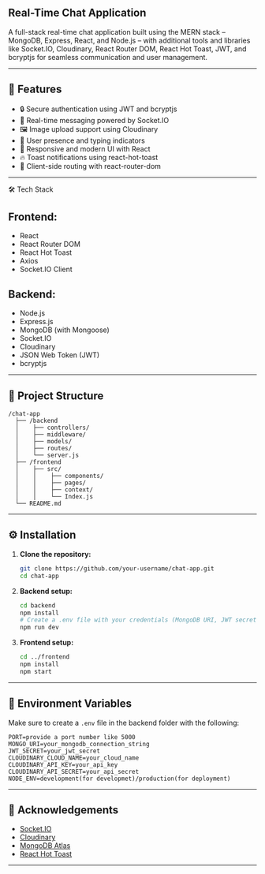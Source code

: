 ## Real-Time Chat Application

A full-stack real-time chat application built using the MERN stack – MongoDB, Express, React, and Node.js – 
with additional tools and libraries like Socket.IO, Cloudinary, React Router DOM, React Hot Toast, JWT, and bcryptjs
for seamless communication and user management.

---------------------------------------------------------------------------------------------------------------------

 ## 🚀 Features

 * 🔒 Secure authentication using JWT and bcryptjs
 * 📡 Real-time messaging powered by Socket.IO
 * 🖼️ Image upload support using Cloudinary
 * 📍 User presence and typing indicators
 * 📱 Responsive and modern UI with React
 * 🔥 Toast notifications using react-hot-toast
 * 🔄 Client-side routing with react-router-dom

---------------------------------------------------------------------------------------------------------------------

🛠️ Tech Stack

 ## Frontend:

 * React
 * React Router DOM
 * React Hot Toast
 * Axios
 * Socket.IO Client

 ## Backend:

* Node.js
* Express.js
* MongoDB (with Mongoose)
* Socket.IO
* Cloudinary
* JSON Web Token (JWT)
* bcryptjs

---------------------------------------------------------------------------------------------------------------------

## 📁 Project Structure

```
/chat-app
  ├── /backend
  │    ├── controllers/
  │    ├── middleware/
  │    ├── models/
  │    ├── routes/
  │    └── server.js
  ├── /frontend
  │    ├── src/
  │    │    ├── components/
  │    │    ├── pages/
  │    │    ├── context/
  │    │    └── Index.js
  └── README.md
```

---------------------------------------------------------------------------------------------------------------------

## ⚙️ Installation

1. **Clone the repository:**

   ```bash
   git clone https://github.com/your-username/chat-app.git
   cd chat-app
   ```

2. **Backend setup:**

   ```bash
   cd backend
   npm install
   # Create a .env file with your credentials (MongoDB URI, JWT secret, Cloudinary keys)
   npm run dev
   ```

3. **Frontend setup:**

   ```bash
   cd ../frontend
   npm install
   npm start
   ```

---------------------------------------------------------------------------------------------------------------------

## 🧪 Environment Variables

Make sure to create a `.env` file in the backend folder with the following:

```env
PORT=provide a port number like 5000
MONGO_URI=your_mongodb_connection_string
JWT_SECRET=your_jwt_secret
CLOUDINARY_CLOUD_NAME=your_cloud_name
CLOUDINARY_API_KEY=your_api_key
CLOUDINARY_API_SECRET=your_api_secret
NODE_ENV=development(for developmet)/production(for deployment)
```

---------------------------------------------------------------------------------------------------------------------

## 🙌 Acknowledgements

* [Socket.IO](https://socket.io/)
* [Cloudinary](https://cloudinary.com/)
* [MongoDB Atlas](https://www.mongodb.com/cloud/atlas)
* [React Hot Toast](https://react-hot-toast.com/)

---------------------------------------------------------------------------------------------------------------------
